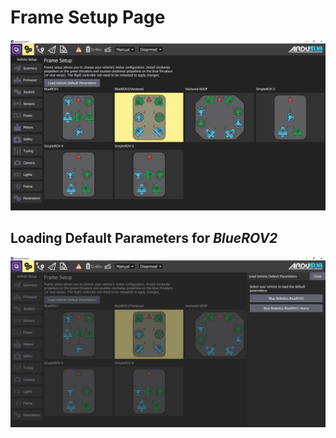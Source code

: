 # Frame Setup Page

<img src="/images/reference/reference-ardusub-frame.png" class="img-responsive img-center" style="max-height:600px;">

## Loading Default Parameters for _BlueROV2_

<img src="/images/reference/reference-ardusub-frame-parameters.png" class="img-responsive img-center" style="max-height:600px;">

